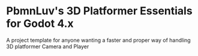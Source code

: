 # PbmnLuv's 3D Platformer Essentials for Godot 4.x
 A project template for anyone wanting a faster and proper way of handling 3D platformer Camera and Player 
